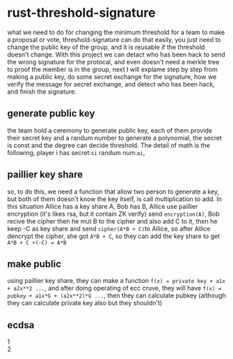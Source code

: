 # rust-threshold-signature
   what we need to do for changing the minimum threshold for a team to make a proposal or vote, threshold-signature can do that easily, you just need to change the public key of the group, and it is reusable if the threshold doesn't change. With this project we can detact who has been hack to send the wrong signature for the protocal, and even doesn't need a merkle tree to proof the member is in the group, next I will explame step by step from making a public key, do some secret exchange for the signature, how we verify the message for secret exchange, and detect who has been hack, and finish the signature.
   
## generate public key
  the team hold a ceremony to generate public key, each of them provide their secret key and a randum number to generate a polynomial, the secret is const and the degree can decide threshold. The detail of math is the following, player i has secret:````si```` randum num:````ai````,
## paillier key share
  so, to do this, we need a function that allow two person to generate a key, but both of them doesn't know the key itself, is call multiplication to add. In this situation Allice has a key share A, Bob has B, Allice use paillier encryption (it's likes rsa, but it contain ZK verify) send  ````encryption(A)````, Bob recive the cipher then he mut B to the cipher and also add C to it, then he keep -C as key share and send ````cipher(A*B + C)````to Allice, so after Allice dencrypt the cipher, she got ````A*B + C````, so they can add the key share to get  ````A*B + C +(-C) = A*B````

## make public
  using paillier key share, they can make a function ````f(x) = private key + a1x + a2x**2 ...````, and after doing operating of ecc cruve, they will have ````f(x) = pubkey + a1x*G + (a2x**2)*G ...````, then they can calculate pubkey (although they can calculate private key also but they shouldn't)

## ecdsa
  1  <br>
  2
  
